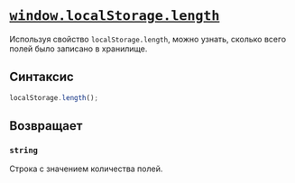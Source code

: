 # [`window.localStorage.length`](../index.md)

Используя свойство `localStorage.length`, можно узнать, сколько всего полей было записано в хранилище.

## Синтаксис

```js
localStorage.length();
```

## Возвращает

### `string`

Строка с значением количества полей.

